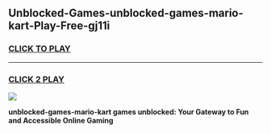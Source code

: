 
## Unblocked-Games-unblocked-games-mario-kart-Play-Free-gj11i
<h3>
<a href="https://premium76.site?title=unblocked-games-mario-kart&ref=15A">CLICK TO PLAY</a></h3>
<hr>

<h3>
<a href="https://premium76.site?title=unblocked-games-mario-kart&ref=15A">CLICK 2 PLAY</a>
  
</h3>

<a href="https://premium76.site?title=unblocked-games-mario-kart&ref=15A"><img src="https://clearcache.store/games.png"></a>


**unblocked-games-mario-kart games unblocked: Your Gateway to Fun and Accessible Online Gaming**

